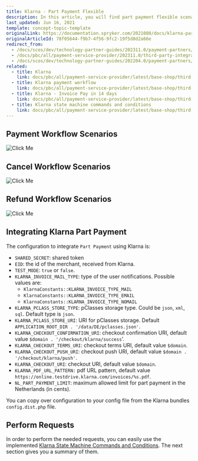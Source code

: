 ```yaml
---
title: Klarna - Part Payment Flexible
description: In this article, you will find part payment flexible scenarios for the payment process with Klarna.
last_updated: Jun 16, 2021
template: concept-topic-template
originalLink: https://documentation.spryker.com/2021080/docs/klarna-part-payment-flexible
originalArticleId: 78f05644-f9b7-4f56-9fc2-19f5d8d2a66e
redirect_from:
  - /docs/scos/dev/technology-partner-guides/202311.0/payment-partners/klarna/klarna-part-payment-flexible.html
  - /docs/pbc/all/payment-service-provider/202311.0/third-party-integrations/klarna/klarna-part-payment-flexible.html
  - /docs/scos/dev/technology-partner-guides/202204.0/payment-partners/klarna/klarna-part-payment-flexible.html
related:
  - title: Klarna
    link: docs/pbc/all/payment-service-provider/latest/base-shop/third-party-integrations/klarna/klarna.html
  - title: Klarna payment workflow
    link: docs/pbc/all/payment-service-provider/latest/base-shop/third-party-integrations/klarna/klarna-payment-workflow.html
  - title: Klarna - Invoice Pay in 14 days
    link: docs/pbc/all/payment-service-provider/latest/base-shop/third-party-integrations/klarna/klarna-invoice-pay-in-14-days.html
  - title: Klarna state machine commands and conditions
    link: docs/pbc/all/payment-service-provider/latest/base-shop/third-party-integrations/klarna/klarna-state-machine-commands-and-conditions.html
---
```


## Payment Workflow Scenarios

![Click Me](https://spryker.s3.eu-central-1.amazonaws.com/docs/Technology+Partners/Payment+Partners/Klarna/flexible_paymentworkflow.png)

## Cancel Workflow Scenarios

![Click Me](https://spryker.s3.eu-central-1.amazonaws.com/docs/Technology+Partners/Payment+Partners/Klarna/flexible_cancelworkflow.png)

## Refund Workflow Scenarios

![Click Me](https://spryker.s3.eu-central-1.amazonaws.com/docs/Technology+Partners/Payment+Partners/Klarna/flexible_refundworkflow.png)

## Integrating Klarna Part Payment

The configuration to integrate `Part Payment` using Klarna is:

- `SHARED_SECRET`: shared token
- `EID`: the id of the merchant, received from Klarna.
- `TEST_MODE`: `true` or `false`.
- `KLARNA_INVOICE_MAIL_TYPE`: type of the user notifications. Possible values are:
  - `KlarnaConstants::KLARNA_INVOICE_TYPE_MAIL`
  - `KlarnaConstants::KLARNA_INVOICE_TYPE_EMAIL`
  - `KlarnaConstants::KLARNA_INVOICE_TYPE_NOMAIL`
- `KLARNA_PCLASS_STORE_TYPE`: pClasses storage type. Could be `json`, `xml`, `sql`. Default type is `json`.
- `KLARNA_PCLASS_STORE_URI`: URI for pClasses storage. Default `APPLICATION_ROOT_DIR . '/data/DE/pclasses.json'`.
- `KLARNA_CHECKOUT_CONFIRMATION_URI`: checkout confirmation URI, default value `$domain . '/checkout/klarna/success`'.
- `KLARNA_CHECKOUT_TERMS_URI`: checkout terms URI, default value `$domain`.
- `KLARNA_CHECKOUT_PUSH_URI`: checkout push URI, default value `$domain . '/checkout/klarna/push'`.
- `KLARNA_CHECKOUT_URI`: checkout URI, default value `$domain`.
- `KLARNA_PDF_URL_PATTERN:` pdf URL pattern, default value `https://online.testdrive.klarna.com/invoices/%s.pdf`.
- `NL_PART_PAYMENT_LIMIT`: maximum allowed limit for part payment in the Netherlands (in cents).

You can copy over configuration to your config file from the Klarna bundles `config.dist.php` file.

## Perform Requests

In order to perform the needed requests, you can easily use the implemented [Klarna State Machine Commands and Conditions](/docs/pbc/all/payment-service-provider/{{page.version}}/base-shop/third-party-integrations/klarna/klarna-state-machine-commands-and-conditions.html). The next section gives you a summary of them.

